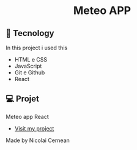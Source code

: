 <h1 align="center"> Meteo  APP</h1>

## 🚀 Tecnology

In this project i used this

- HTML e CSS
- JavaScript
- Git e Github
- React

## 💻 Projet

Meteo app React

- [Visit my project](https://usedtron.github.io/weather-app/)

Made by Nicolai Cernean
